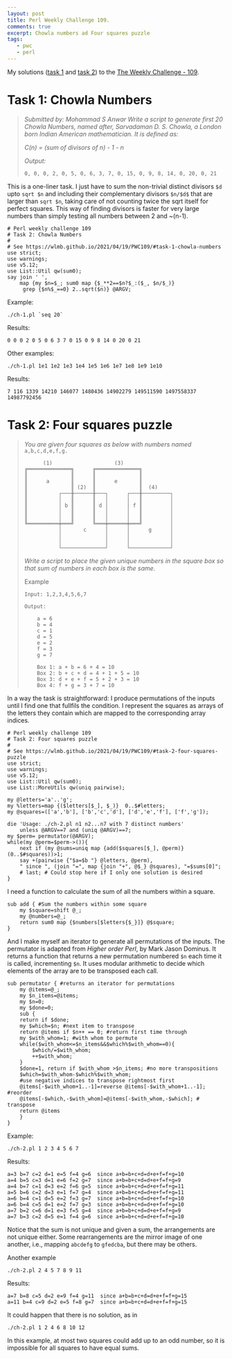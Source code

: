 ```yaml
---
layout: post
title: Perl Weekly Challenge 109.
comments: true
excerpt: Chowla numbers ad Four squares puzzle
tags:
   - pwc
   - perl
---
```


My solutions ([task 1](https://github.com/wlmb/perlweeklychallenge-club/blob/master/challenge-109/wlmb/perl/ch-1.pl) and [task 2](https://github.com/wlmb/perlweeklychallenge-club/blob/master/challenge-109/wlmb/perl/ch-2.pl)) to the  [The Weekly Challenge - 109](https://perlweeklychallenge.org/blog/perl-weekly-challenge-109).


# Task 1:  Chowla Numbers

> *Submitted by: Mohammad S Anwar*
> *Write a script to generate first 20 Chowla Numbers, named after,*
> *Sarvadaman D. S. Chowla, a London born Indian American*
> *mathematician. It is defined as:*
>
> *C(n) = (sum of divisors of n) - 1 - n*
>
> *Output:*
>
>     0, 0, 0, 2, 0, 5, 0, 6, 3, 7, 0, 15, 0, 9, 8, 14, 0, 20, 0, 21

This is a one-liner task. I just have to sum the non-trivial distinct divisors
`$d` upto `sqrt $n` and including their complementary divisors
`$n/$d$` that are larger than `sqrt $n`, taking care of not counting
twice the sqrt itself for perfect squares. This way of finding
divisors is faster for very large numbers than simply testing all
numbers between 2 and ~\(n-1\).

    # Perl weekly challenge 109
    # Task 2: Chowla Numbers
    #
    # See https://wlmb.github.io/2021/04/19/PWC109/#task-1-chowla-numbers
    use strict;
    use warnings;
    use v5.12;
    use List::Util qw(sum0);
    say join ' ',
        map {my $n=$_; sum0 map {$_**2==$n?$_:($_, $n/$_)}
    	 grep {$n%$_==0} 2..sqrt($n)} @ARGV;

Example:

    ./ch-1.pl `seq 20`

Results:

    0 0 0 2 0 5 0 6 3 7 0 15 0 9 8 14 0 20 0 21

Other examples:

    ./ch-1.pl 1e1 1e2 1e3 1e4 1e5 1e6 1e7 1e8 1e9 1e10

Results:

    7 116 1339 14210 146077 1480436 14902279 149511590 1497558337 14987792456


# Task 2: Four squares puzzle

> *You are given four squares as below with numbers named*
> `a,b,c,d,e,f,g.`
>
>           (1)                    (3)
>     ╔══════════════╗      ╔══════════════╗
>     ║              ║      ║              ║
>     ║      a       ║      ║      e       ║
>     ║              ║ (2)  ║              ║  (4)
>     ║          ┌───╫──────╫───┐      ┌───╫─────────┐
>     ║          │   ║      ║   │      │   ║         │
>     ║          │ b ║      ║ d │      │ f ║         │
>     ║          │   ║      ║   │      │   ║         │
>     ║          │   ║      ║   │      │   ║         │
>     ╚══════════╪═══╝      ╚═══╪══════╪═══╝         │
>                │       c      │      │      g      │
>                │              │      │             │
>                │              │      │             │
>                └──────────────┘      └─────────────┘
>
> *Write a script to place the given unique numbers in the square box so*
> *that sum of numbers in each box is the same.*
>
> Example
>
>     Input: 1,2,3,4,5,6,7
>
>     Output:
>
>         a = 6
>         b = 4
>         c = 1
>         d = 5
>         e = 2
>         f = 3
>         g = 7
>
>         Box 1: a + b = 6 + 4 = 10
>         Box 2: b + c + d = 4 + 1 + 5 = 10
>         Box 3: d + e + f = 5 + 2 + 3 = 10
>         Box 4: f + g = 3 + 7 = 10

In a way the task is straightforward: I produce permutations of the
inputs until I find one that fullfils the condition. I represent the
squares as arrays of the letters they contain which are mapped to
the corresponding array indices.

    # Perl weekly challenge 109
    # Task 2: Four squares puzzle
    #
    # See https://wlmb.github.io/2021/04/19/PWC109/#task-2-four-squares-puzzle
    use strict;
    use warnings;
    use v5.12;
    use List::Util qw(sum0);
    use List::MoreUtils qw(uniq pairwise);

    my @letters='a'..'g';
    my %letters=map {($letters[$_], $_)}  0..$#letters;
    my @squares=(['a','b'], ['b','c','d'], ['d','e','f'], ['f','g']);

    die 'Usage: ./ch-2.pl n1 n2...n7 with 7 distinct numbers'
        unless @ARGV==7 and (uniq @ARGV)==7;
    my $perm= permutator(@ARGV);
    while(my @perm=$perm->()){
        next if (my @sums=uniq map {add($squares[$_], @perm)} (0..$#squares))>1;
        say +(pairwise {"$a=$b "} @letters, @perm),
    	" since ", (join "=", map {join "+", @$_} @squares), "=$sums[0]";
        # last; # Could stop here if I only one solution is desired
    }

I need a function to calculate the sum of all the numbers within a square.

    sub add { #Sum the numbers within some square
        my $square=shift @_;
        my @numbers=@_;
        return sum0 map {$numbers[$letters{$_}]} @$square;
    }

And I make myself an iterator to generate all permutations of the inputs.
The permutator is adapted from *Higher order Perl*, by Mark Jason
Dominus. It returns a function that returns a new permutation
numbered `$n` each time it is called, incrementing `$n`. It uses
modular arithmetic to decide which elements of the array are to be
transposed each call.

    sub permutator { #returns an iterator for permutations
        my @items=@_;
        my $n_items=@items;
        my $n=0;
        my $done=0;
        sub {
    	return if $done;
    	my $which=$n; #next item to transpose
    	return @items if $n++ == 0; #return first time through
    	my $with_whom=1; #with whom to permute
    	while($with_whom<=$n_items&&$which%$with_whom==0){
    	    $which/=$with_whom;
    	    ++$with_whom;
    	}
    	$done=1, return if $with_whom >$n_items; #no more transpositions
    	$which=$with_whom-$which%$with_whom;
    	#use negative indices to transpose rightmost first
    	@items[-$with_whom+1..-1]=reverse @items[-$with_whom+1..-1]; #reorder
    	@items[-$which,-$with_whom]=@items[-$with_whom,-$which]; # transpose
    	return @items
        }
    }

Example:

    ./ch-2.pl 1 2 3 4 5 6 7

Results:

    a=3 b=7 c=2 d=1 e=5 f=4 g=6  since a+b=b+c+d=d+e+f=f+g=10
    a=4 b=5 c=3 d=1 e=6 f=2 g=7  since a+b=b+c+d=d+e+f=f+g=9
    a=4 b=7 c=1 d=3 e=2 f=6 g=5  since a+b=b+c+d=d+e+f=f+g=11
    a=5 b=6 c=2 d=3 e=1 f=7 g=4  since a+b=b+c+d=d+e+f=f+g=11
    a=6 b=4 c=1 d=5 e=2 f=3 g=7  since a+b=b+c+d=d+e+f=f+g=10
    a=6 b=4 c=5 d=1 e=2 f=7 g=3  since a+b=b+c+d=d+e+f=f+g=10
    a=7 b=2 c=6 d=1 e=3 f=5 g=4  since a+b=b+c+d=d+e+f=f+g=9
    a=7 b=3 c=2 d=5 e=1 f=4 g=6  since a+b=b+c+d=d+e+f=f+g=10

Notice that the sum is not unique and given a sum, the arrangements
are not unique either. Some rearrangements are the mirror image of one
another, i.e., mapping `abcdefg` to `gfedcba`, but there may be others.

Another example

    ./ch-2.pl 2 4 5 7 8 9 11

Results:

    a=7 b=8 c=5 d=2 e=9 f=4 g=11  since a+b=b+c+d=d+e+f=f+g=15
    a=11 b=4 c=9 d=2 e=5 f=8 g=7  since a+b=b+c+d=d+e+f=f+g=15

It could happen that there is no solution, as in

    ./ch-2.pl 1 2 4 6 8 10 12

In this example, at most two squares could add up to an odd number, so
it is impossible for all squares to have equal sums.
